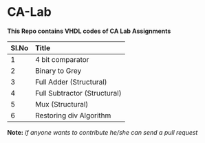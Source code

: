 # CA-Lab
__This Repo contains VHDL codes of CA Lab Assignments__

|Sl.No        | Title        |   
| ------------- |:-------------|
|1|4 bit comparator|
|2|Binary to Grey|
|3|Full Adder (Structural)|
|4|Full Subtractor (Structural)|
|5|Mux (Structural)|
|6|Restoring div Algorithm|




__Note:__ *if anyone wants to contribute he/she can send a pull request*
